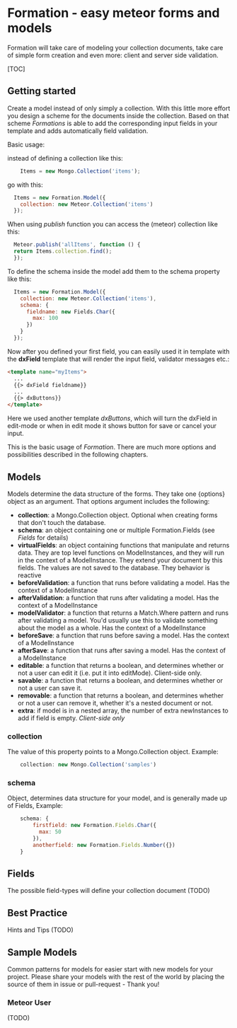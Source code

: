 # Formation - easy meteor forms and models
Formation will take care of modeling your collection documents, take care of simple form creation and even more: client and server side validation.

[TOC]

## Getting started
Create a model instead of only simply a collection. With this little more effort you design a scheme for the documents inside the collection. Based on that scheme *Formations* is able to add the corresponding input fields in your template and adds automatically field validation.

Basic usage:

instead of defining a collection like this:

```javascript
    Items = new Mongo.Collection('items');
```

go with this:

```javascript
  Items = new Formation.Model({
    collection: new Meteor.Collection('items')
  });
```

When using *publish* function you can access the (meteor) collection like this:

```javascript
  Meteor.publish('allItems', function () {
  return Items.collection.find();
  });
```

To define the schema inside the model add them to the schema property like this:
```javascript
  Items = new Formation.Model({
    collection: new Meteor.Collection('items'),
    schema: {
      fieldname: new Fields.Char({
        max: 100
      })
    }
  });
```
Now after you defined your first field, you can easily used it in template with the **dxField** template that will render the input field, validator messages etc.:


```html
<template name="myItems">
  ...
  {{> dxField fieldname}}
  ...
  {{> dxButtons}}
</template>
```
Here we used another template *dxButtons*, which will turn the dxField in edit-mode or when in edit mode it shows button for save or cancel your input.

This is the basic usage of *Formation*. There are much more options and possibilities described in the following chapters.

## Models
Models determine the data structure of the forms. They take one {options} object as an argument. That options argument includes the following:

- **collection**: a Mongo.Collection object. Optional when creating forms that don't touch the database.
- **schema**: an object containing one or multiple Formation.Fields (see *Fields* for details)
- **virtualFields**: an object containing functions that manipulate and returns data. They are top level functions on ModelInstances, and they will run in the context of a ModelInstance. They extend your document by this fields. The values are not saved to the database. They behavior is reactive
- **beforeValidation**: a function that runs before validating a model. Has the context of a ModelInstance
- **afterValidation**: a function that runs after validating a model. Has the context of a ModelInstance
- **modelValidator**: a function that returns a Match.Where pattern and runs after validating a model. You'd usually use this to validate something about the model as a whole. Has the context of a ModelInstance
- **beforeSave**: a function that runs before saving a model. Has the context of a ModelInstance
- **afterSave**: a function that runs after saving a model. Has the context of a ModelInstance
- **editable**: a function that returns a boolean, and determines whether or not a user can edit it (i.e. put it into editMode). Client-side only.
- **savable**: a function that returns a boolean, and determines whether or not a user can save it.
- **removable**: a function that returns a boolean, and determines whether or not a user can remove it, whether it's a nested document or not.
- **extra**: if model is in a nested array, the number of extra newInstances to add if field is empty. *Client-side only*

### collection
The value of this property points to a Mongo.Collection object.
Example:
```javascript
    collection: new Mongo.Collection('samples')
```

### schema
Object, determines data structure for your model, and is generally made up of Fields,
Example:
```javascript
    schema: {
        firstfield: new Formation.Fields.Char({
          max: 50
        }),
        anotherfield: new Formation.Fields.Number({})
    }
```


## Fields
The possible field-types will define your collection document (TODO)

## Best Practice
Hints and Tips (TODO)

## Sample Models
Common patterns for models for easier start with new models for your project. Please share your models with the rest of the world by placing the source of them in issue or pull-request - Thank you!

### Meteor User
(TODO)
